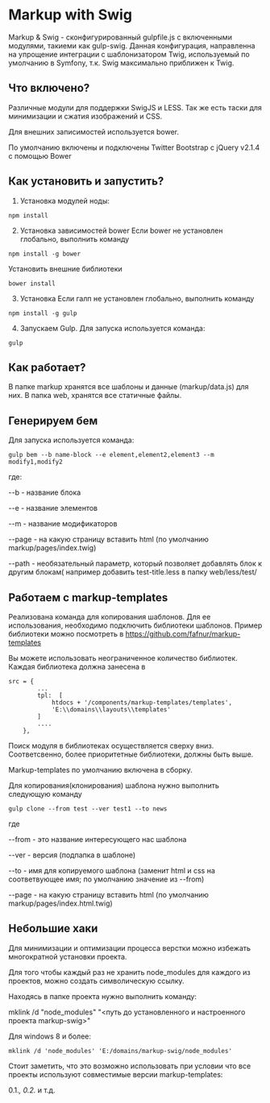 Markup with Swig
========================

Markup & Swig - сконфигурированный gulpfile.js с включенными модулями,
такиеми как gulp-swig. Данная конфигурация, направленна на упрощение
интеграции с шаблонизатором Twig, используемый по умолчанию в Symfony,
т.к. Swig максимально приближен к Twig.
 

Что включено?
--------------
Различные модули для поддержки SwigJS и LESS. Так же есть таски для минимизации и сжатия изображений и CSS.

Для внешних записимостей используется bower.

По умолчанию включены и подключены Twitter Bootstrap с jQuery v2.1.4 с помощью Bower


Как установить и запустить?
--------------

1) Установка модулей ноды:
```shell
npm install
```

2) Установка зависимостей bower
Если bower не установлен глобально, выполнить команду
```shell
npm install -g bower
```

Установить внешние библиотеки
```shell
bower install
```

3) Установка
Если галп не установлен глобально, выполнить команду
```shell
npm install -g gulp
```

4) Запускаем Gulp.
Для запуска используется команда:
```shell
gulp 
```


Как работает?
--------------

В папке markup хранятся все шаблоны и данные (markup/data.js) для них.
В папка web, хранятся все статичные файлы.


Генерируем бем
--------------
Для запуска используется команда:

```shell
gulp bem --b name-block --e element,element2,element3 --m modify1,modify2
```

где:

--b    - название блока

--e    - название элементов

--m    - название модификаторов

--page - на какую страницу вставить html (по умолчанию markup/pages/index.twig)

--path - необязательный параметр, который позволяет добавлять блок к другим блокам( например добавить test-title.less в папку web/less/test/


Работаем с markup-templates
--------------
Реализована команда для копирования шаблонов. Для ее использования, необходимо подключить библиотеки шаблонов.
Пример библиотеки можно посмотреть в  https://github.com/fafnur/markup-templates

Вы можете использовать неограниченное количество библиотек.
Каждая библиотека должна занесена в 
```shell
src = { 
        ...
        tpl:  [
            htdocs + '/components/markup-templates/templates',
            'E:\\domains\\layouts\\templates'
        ]
        ....
    },
```
Поиск модуля в библиотеках осуществляется сверху вниз. Соответсвенно, более приоритетные библиотеки, должны быть выше.

Markup-templates по умолчанию включена в сборку.

Для копирования(клонирования) шаблона нужно выполнить следующую команду

```shell
gulp clone --from test --ver test1 --to news
```

где

--from - это название интересующего нас шаблона

--ver  - версия (подпапка в шаблоне)

--to   - имя для копируемого шаблона (заменит html и css на соответвующее имя; по умолчанию значение из --from)

--page - на какую страницу вставить html (по умолчанию markup/pages/index.html.twig)


Небольшие хаки
--------------
Для минимизации и оптимизации процесса верстки можно избежать многократной установки проекта.

Для того чтобы каждый раз не хранить node_modules для каждого из проектов, можно создать символическую ссылку.

Находясь в папке проекта нужно выполнить команду:

mklink /d "node_modules" "<путь до установленного и настроенного проекта markup-swig>"

Для windows 8 и более:

```shell
mklink /d 'node_modules' 'E:/domains/markup-swig/node_modules'
```

Стоит заметить, что это возможно использовать при условии что все проекты используют совместимые версии markup-templates:

0.1.*, 0.2.* и т.д. 